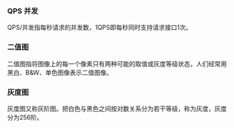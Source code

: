 ### QPS 并发
QPS/并发指每秒请求的并发数，1QPS即每秒同时支持请求接口1次。

### 二值图
二值图指将图像上的每一个像素只有两种可能的取值或灰度等级状态，人们经常用黑白、B&W、单色图像表示二值图像。

### 灰度图
灰度图又称灰阶图。把白色与黑色之间按对数关系分为若干等级，称为灰度，灰度分为256阶。
